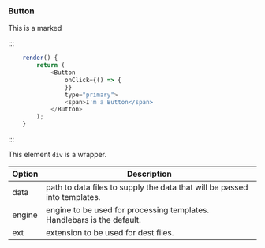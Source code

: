 ### Button

This is a marked

::: 
```js
    render() {
        return (
            <Button
                onClick={() => {
                }}
                type="primary">
                <span>I'm a Button</span>
            </Button>
        );
    }
```
:::

This element `div` is a wrapper.

| Option | Description |
| ------ | ----------- |
| data   | path to data files to supply the data that will be passed into templates. |
| engine | engine to be used for processing templates. Handlebars is the default. |
| ext    | extension to be used for dest files. |
